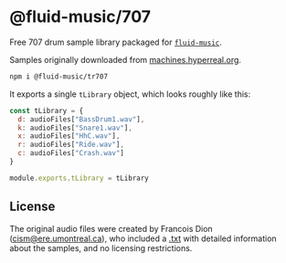 # @fluid-music/707

Free 707 drum sample library packaged for [`fluid-music`](https://www.npmjs.com/package/fluid-music).

Samples originally downloaded from [machines.hyperreal.org](http://machines.hyperreal.org/categories/drum-machines/TR-808/samples/).

```bash
npm i @fluid-music/tr707
```

It exports a single `tLibrary` object, which looks roughly like this:

```javascript
const tLibrary = {
  d: audioFiles["BassDrum1.wav"],
  k: audioFiles["Snare1.wav"],
  x: audioFiles["HhC.wav"],
  r: audioFiles["Ride.wav"],
  c: audioFiles["Crash.wav"]
}

module.exports.tLibrary = tLibrary
```

## License

The original audio files were created by Francois Dion (cism@ere.umontreal.ca), who included a [.txt](./TR707wav/README.TXT) with detailed information about the samples, and no licensing restrictions.
